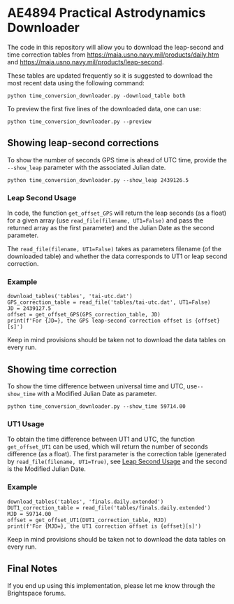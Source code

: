 # AE4894 Practical Astrodynamics Downloader

The code in this repository will allow you to download the leap-second and time correction tables from https://maia.usno.navy.mil/products/daily.htm and https://maia.usno.navy.mil/products/leap-second.

These tables are updated frequently so it is suggested to download the most recent data using the following command:

    python time_conversion_downloader.py -download_table both

To preview the first five lines of the downloaded data, one can use:

    python time_conversion_downloader.py --preview

## Showing leap-second corrections
To show the number of seconds GPS time is ahead of UTC time, provide the `--show_leap` parameter with the associated Julian date. 

    python time_conversion_downloader.py --show_leap 2439126.5

### Leap Second Usage

In code, the function `get_offset_GPS` will return the leap seconds (as a float) for a given array (use `read_file(filename, UT1=False)` and pass the returned array as the first parameter) and the Julian Date as the second parameter.

The `read_file(filename, UT1=False)` takes as parameters filename (of the downloaded table) and whether the data corresponds to UT1 or leap second correction.

### Example

    download_tables('tables', 'tai-utc.dat')
    GPS_correction_table = read_file('tables/tai-utc.dat', UT1=False)
    JD = 2439127.5
    offset = get_offset_GPS(GPS_correction_table, JD)
    print(f'For {JD=}, the GPS leap-second correction offset is {offset}[s]')

Keep in mind provisions should be taken not to download the data tables on every run.

## Showing time correction
To show the time difference between universal time and UTC, use`--show_time` with a Modified Julian Date as parameter.

    python time_conversion_downloader.py --show_time 59714.00

### UT1 Usage
To obtain the time difference between UT1 and UTC, the function `get_offset_UT1` can be used, which will return the number of seconds difference (as a float). The first parameter is the correction table (generated by `read_file(filename, UT1=True)`, see [Leap Second Usage](#leap-second-usage) and the second is the Modified Julian Date.

### Example

    download_tables('tables', 'finals.daily.extended')
    DUT1_correction_table = read_file('tables/finals.daily.extended')
    MJD = 59714.00
    offset = get_offset_UT1(DUT1_correction_table, MJD)
    print(f'For {MJD=}, the UT1 correction offset is {offset}[s]')

Keep in mind provisions should be taken not to download the data tables on every run.

## Final Notes
If you end up using this implementation, please let me know through the Brightspace forums.

